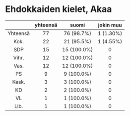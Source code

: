 # Ehdokkaiden kielet, Akaa

| |yhteensä|suomi|jokin muu|
|:---:|:---:|:---:|:---:|
|Yhteensä|77|76 (98.7%)|1 (1.30%)|
|Kok.|22|21 (95.5%)|1 (4.55%)|
|SDP|15|15 (100.0%)|0|
|Vihr.|12|12 (100.0%)|0|
|Vas.|12|12 (100.0%)|0|
|PS|9|9 (100.0%)|0|
|Kesk.|3|3 (100.0%)|0|
|KD|2|2 (100.0%)|0|
|VL|1|1 (100.0%)|0|
|Lib.|1|1 (100.0%)|0|


